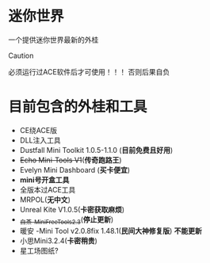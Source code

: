# 迷你世界
一个提供迷你世界最新的外桂
> [!CAUTION]
> 必须运行过ACE软件后才可使用！！！
> 否则后果自负
# 目前包含的外桂和工具
+ CE绕ACE版
+ DLL注入工具
+ Dustfall Mini Toolkit 1.0.5-1.1.0 (**目前免费且好用**)
+ ~~Echo Mini-Tools V1~~(**传奇跑路王**)
+ Evelyn Mini Dashboard (**买卡便宜**)
+ **mini号开盒工具**
+ 全版本过ACE工具
+ MRPOL(**无中文**)
+ Unreal Kite V1.0.5(**卡密获取麻烦**)
+ <sub>~~白茶-MiniFreeTools2.3~~</sub>(**停止更新**)
+ 暖安 -Mini Tool v2.0.8fix 1.48.1(**民间大神修复版**) **不能更新**
+ 小思Mini3.2.4(**卡密稍贵**)
+ 星工场图纸?
